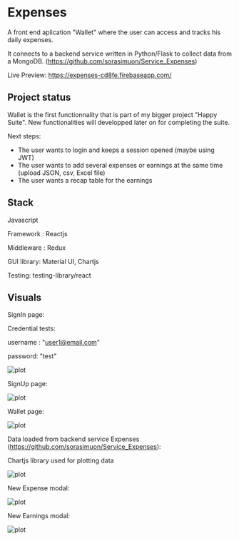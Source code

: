 # Expenses

A front end aplication "Wallet" where the user can access and tracks his daily expenses. 

It connects to a backend service written in Python/Flask to collect data from a MongoDB. (https://github.com/sorasimuon/Service_Expenses)

Live Preview: https://expenses-cd8fe.firebaseapp.com/

## Project status

Wallet is the first functionnality that is part of my bigger project "Happy Suite". New functionalities will developped later on for completing the suite.

Next steps:
  
  - The user wants to login and keeps a session opened (maybe using JWT)
  - The user wants to add several expenses or earnings at the same time (upload JSON, csv, Excel file)
  - The user wants a recap table for the earnings

## Stack
Javascript

Framework : Reactjs

Middleware : Redux

GUI library: Material UI, Chartjs

Testing: testing-library/react

## Visuals

SignIn page: 

Credential tests: 

username : "user1@email.com"

password: "test"

![plot](./Capture-SignIn.PNG)



SignUp page:

![plot](./Capture-SignUp.PNG)



Wallet page:

![plot](./Capture-Wallet.PNG)



Data loaded from backend service Expenses (https://github.com/sorasimuon/Service_Expenses):

Chartjs library used for plotting data

![plot](./Capture-Wallet+Data.PNG)



New Expense modal:

![plot](./Capture-Wallet+NewExpense.PNG)



New Earnings modal:

![plot](./Capture-Wallet+NewEarnings.PNG)

